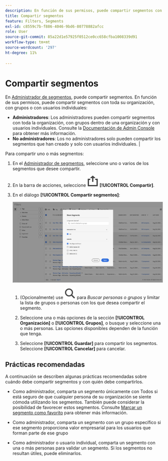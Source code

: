 ```yaml
---
description: En función de sus permisos, puede compartir segmentos con toda su organización, con grupos o con usuarios individuales.
title: Compartir segmentos
feature: Filters, Segments
exl-id: c8559c7b-f886-4046-9bd6-80778882afcc
role: User
source-git-commit: 85a22d1e57925f0512ce0cc658cfba1008339d91
workflow-type: tm+mt
source-wordcount: '297'
ht-degree: 11%

---
```


# Compartir segmentos

En [Administrador de segmentos](manage-filters.md), puede compartir segmentos. En función de sus permisos, puede compartir segmentos con toda su organización, con grupos o con usuarios individuales:

* **Administradores**: Los administradores pueden compartir segmentos con toda la organización, con grupos dentro de una organización y con usuarios individuales. Consulte la [Documentación de Admin Console](https://helpx.adobe.com/es/enterprise/using/manage-products.html) para obtener más información.
* **No administradores**: Los no administradores solo pueden compartir los segmentos que han creado y solo con usuarios individuales. |

Para compartir uno o más segmentos:

1. En el [Administrador de segmentos](manage-filters.md), seleccione uno o varios de los segmentos que desee compartir.
1. En la barra de acciones, seleccione ![Compartir](/help/assets/icons/ShareAlt.svg) **[!UICONTROL Compartir]**.
1. En el diálogo **[!UICONTROL Compartir segmentos]**:

   ![Cuadro de diálogo Compartir segmento](assets/share-filter-dialog.png)

   1. (Opcionalmente) use ![Buscar](/help/assets/icons/Search.svg) para *Buscar personas o grupos* y limitar la lista de grupos o personas con los que desea compartir el segmento.

   1. Seleccione una o más opciones de la sección **[!UICONTROL Organización]** o **[!UICONTROL Grupos]**, o busque y seleccione una o más personas. Las opciones disponibles dependen de la función que tenga.

   1. Seleccione **[!UICONTROL Guardar]** para compartir los segmentos. Seleccione **[!UICONTROL Cancelar]** para cancelar.

## Prácticas recomendadas

A continuación se describen algunas prácticas recomendadas sobre cuándo debe compartir segmentos y con quién debe compartirlos.

* Como administrador, comparta un segmento únicamente con Todos si está seguro de que cualquier persona de su organización se siente cómoda utilizando los segmentos. También puede considerar la posibilidad de favorecer estos segmentos. Consulte [Marcar un segmento como favorito](filters-favorite.md) para obtener más información.

* Como administrador, comparta un segmento con un grupo específico si ese segmento proporciona valor empresarial para los usuarios que forman parte de ese grupo

* Como administrador o usuario individual, comparta un segmento con una o más personas para validar un segmento. Si los segmentos no resultan útiles, puede eliminarlos.
